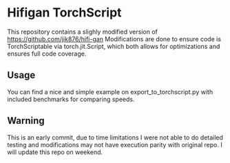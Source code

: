 # Hifigan TorchScript

This repository contains a slighly modified version of https://github.com/jik876/hifi-gan
Modifications are done to ensure code is TorchScriptable via torch.jit.Script, which both allows for
optimizations and ensures full code coverage.

## Usage

You can find a nice and simple example on export_to_torchscript.py with included benchmarks for comparing speeds.


## Warning

This is an early commit, due to time limitations I were not able to do detailed testing and modifications
may not have execution parity with original repo. I will update this repo on weekend.